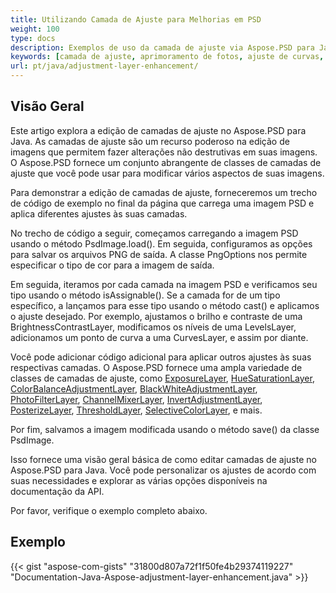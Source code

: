 ```yaml
---
title: Utilizando Camada de Ajuste para Melhorias em PSD
weight: 100
type: docs
description: Exemplos de uso da camada de ajuste via Aspose.PSD para Java
keywords: [camada de ajuste, aprimoramento de fotos, ajuste de curvas, aprimoramento de níveis, inverter, filtro de fotos, api psd, java, exemplo de código]
url: pt/java/adjustment-layer-enhancement/
---
```


## **Visão Geral**

Este artigo explora a edição de camadas de ajuste no Aspose.PSD para Java. As camadas de ajuste são um recurso poderoso na edição de imagens que permitem fazer alterações não destrutivas em suas imagens. O Aspose.PSD fornece um conjunto abrangente de classes de camadas de ajuste que você pode usar para modificar vários aspectos de suas imagens.

Para demonstrar a edição de camadas de ajuste, forneceremos um trecho de código de exemplo no final da página que carrega uma imagem PSD e aplica diferentes ajustes às suas camadas.

No trecho de código a seguir, começamos carregando a imagem PSD usando o método PsdImage.load(). Em seguida, configuramos as opções para salvar os arquivos PNG de saída. A classe PngOptions nos permite especificar o tipo de cor para a imagem de saída.

Em seguida, iteramos por cada camada na imagem PSD e verificamos seu tipo usando o método isAssignable(). Se a camada for de um tipo específico, a lançamos para esse tipo usando o método cast() e aplicamos o ajuste desejado. Por exemplo, ajustamos o brilho e contraste de uma BrightnessContrastLayer, modificamos os níveis de uma LevelsLayer, adicionamos um ponto de curva a uma CurvesLayer, e assim por diante.

Você pode adicionar código adicional para aplicar outros ajustes às suas respectivas camadas. O Aspose.PSD fornece uma ampla variedade de classes de camadas de ajuste, como [ExposureLayer](https://reference.aspose.com/psd/java/com.aspose.psd.fileformats.psd.layers.adjustmentlayers/exposurelayer), [HueSaturationLayer](https://reference.aspose.com/psd/java/com.aspose.psd.fileformats.psd.layers.adjustmentlayers/HueSaturationLayer), [ColorBalanceAdjustmentLayer](https://reference.aspose.com/psd/java/com.aspose.psd.fileformats.psd.layers.adjustmentlayers/ColorBalanceAdjustmentLayer), [BlackWhiteAdjustmentLayer](https://reference.aspose.com/psd/java/com.aspose.psd.fileformats.psd.layers.adjustmentlayers/BlackWhiteAdjustmentLayer), [PhotoFilterLayer](https://reference.aspose.com/psd/java/com.aspose.psd.fileformats.psd.layers.adjustmentlayers/PhotoFilterLayer), [ChannelMixerLayer](https://reference.aspose.com/psd/java/com.aspose.psd.fileformats.psd.layers.adjustmentlayers/ChannelMixerLayer), [InvertAdjustmentLayer](https://reference.aspose.com/psd/java/com.aspose.psd.fileformats.psd.layers.adjustmentlayers/InvertAdjustmentLayer), [PosterizeLayer](https://reference.aspose.com/psd/java/com.aspose.psd.fileformats.psd.layers.adjustmentlayers/PosterizeLayer), [ThresholdLayer](https://reference.aspose.com/psd/java/com.aspose.psd.fileformats.psd.layers.adjustmentlayers/ThresholdLayer), [SelectiveColorLayer](https://reference.aspose.com/psd/java/com.aspose.psd.fileformats.psd.layers.adjustmentlayers/SelectiveColorLayer), e mais.

Por fim, salvamos a imagem modificada usando o método save() da classe PsdImage.

Isso fornece uma visão geral básica de como editar camadas de ajuste no Aspose.PSD para Java. Você pode personalizar os ajustes de acordo com suas necessidades e explorar as várias opções disponíveis na documentação da API.

Por favor, verifique o exemplo completo abaixo.

## **Exemplo**
{{< gist "aspose-com-gists" "31800d807a72f1f50fe4b29374119227" "Documentation-Java-Aspose-adjustment-layer-enhancement.java" >}}
